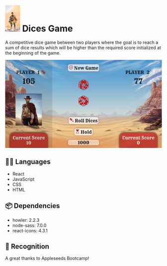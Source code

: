 # <img src="src/assets/images/1993117.jpg" width="48"> Dices Game

A competitive dice game between two players where the goal is to reach a sum of dice results which will be higher than the required score initialized at the beginning of the game.

![](src/assets/images/Screenshot.png)

## :technologist: Languages

- React
- JavaScript
- CSS
- HTML

## :package: Dependencies

- howler: 2.2.3
- node-sass: 7.0.0
- react-icons: 4.3.1

## :beers: Recognition 

A great thanks to Appleseeds Bootcamp!